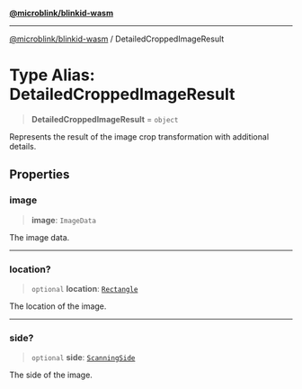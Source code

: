 [**@microblink/blinkid-wasm**](../README.md)

***

[@microblink/blinkid-wasm](../README.md) / DetailedCroppedImageResult

# Type Alias: DetailedCroppedImageResult

> **DetailedCroppedImageResult** = `object`

Represents the result of the image crop transformation with additional
details.

## Properties

### image

> **image**: `ImageData`

The image data.

***

### location?

> `optional` **location**: [`Rectangle`](Rectangle.md)

The location of the image.

***

### side?

> `optional` **side**: [`ScanningSide`](ScanningSide.md)

The side of the image.
